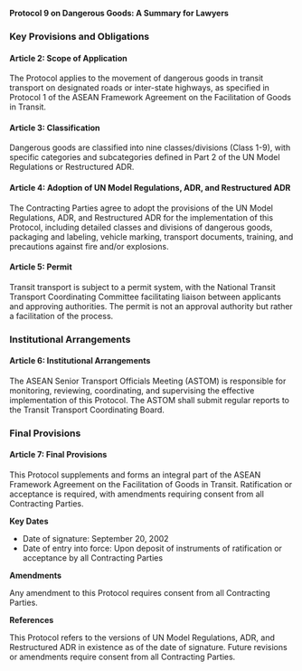 **Protocol 9 on Dangerous Goods: A Summary for Lawyers**

### **Key Provisions and Obligations**

#### Article 2: Scope of Application
The Protocol applies to the movement of dangerous goods in transit transport on designated roads or inter-state highways, as specified in Protocol 1 of the ASEAN Framework Agreement on the Facilitation of Goods in Transit.

#### Article 3: Classification
Dangerous goods are classified into nine classes/divisions (Class 1-9), with specific categories and subcategories defined in Part 2 of the UN Model Regulations or Restructured ADR.

#### Article 4: Adoption of UN Model Regulations, ADR, and Restructured ADR
The Contracting Parties agree to adopt the provisions of the UN Model Regulations, ADR, and Restructured ADR for the implementation of this Protocol, including detailed classes and divisions of dangerous goods, packaging and labeling, vehicle marking, transport documents, training, and precautions against fire and/or explosions.

#### Article 5: Permit
Transit transport is subject to a permit system, with the National Transit Transport Coordinating Committee facilitating liaison between applicants and approving authorities. The permit is not an approval authority but rather a facilitation of the process.

### **Institutional Arrangements**

#### Article 6: Institutional Arrangements
The ASEAN Senior Transport Officials Meeting (ASTOM) is responsible for monitoring, reviewing, coordinating, and supervising the effective implementation of this Protocol. The ASTOM shall submit regular reports to the Transit Transport Coordinating Board.

### **Final Provisions**

#### Article 7: Final Provisions
This Protocol supplements and forms an integral part of the ASEAN Framework Agreement on the Facilitation of Goods in Transit. Ratification or acceptance is required, with amendments requiring consent from all Contracting Parties.

**Key Dates**

* Date of signature: September 20, 2002
* Date of entry into force: Upon deposit of instruments of ratification or acceptance by all Contracting Parties

**Amendments**

Any amendment to this Protocol requires consent from all Contracting Parties.

**References**

This Protocol refers to the versions of UN Model Regulations, ADR, and Restructured ADR in existence as of the date of signature. Future revisions or amendments require consent from all Contracting Parties.